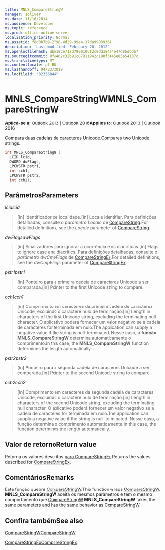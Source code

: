 ```yaml
---
title: MNLS_CompareStringW
manager: soliver
ms.date: 11/16/2014
ms.audience: Developer
ms.topic: reference
ms.prod: office-online-server
localization_priority: Normal
ms.assetid: f8d0b7b9-2798-4d29-99e4-17da99039361
description: 'Last modified: February 20, 2012'
ms.openlocfilehash: dbb18ce712d7900106f2c8dd18404e47d8bdbdb7
ms.sourcegitcommit: 8fe462c32b91c87911942c188f3445e85a54137c
ms.translationtype: MT
ms.contentlocale: pt-BR
ms.lasthandoff: 04/23/2019
ms.locfileid: "32356844"
---
```

# <a name="mnls_comparestringw"></a><span data-ttu-id="441b0-103">MNLS_CompareStringW</span><span class="sxs-lookup"><span data-stu-id="441b0-103">MNLS_CompareStringW</span></span>

  
  
<span data-ttu-id="441b0-104">**Aplica-se a**: Outlook 2013 | Outlook 2016</span><span class="sxs-lookup"><span data-stu-id="441b0-104">**Applies to**: Outlook 2013 | Outlook 2016</span></span> 
  
<span data-ttu-id="441b0-105">Compara duas cadeias de caracteres Unicode.</span><span class="sxs-lookup"><span data-stu-id="441b0-105">Compares two Unicode strings.</span></span>
  
```cpp
int MNLS_CompareStringW (
  LCID lcid,
  DWORD dwFlags,
  LPCWSTR pstr1,
  int cch1,
  LPCWSTR pstr2,
  int cch2);
```

## <a name="parameters"></a><span data-ttu-id="441b0-106">Parâmetros</span><span class="sxs-lookup"><span data-stu-id="441b0-106">Parameters</span></span>

 <span data-ttu-id="441b0-107">_lcid_</span><span class="sxs-lookup"><span data-stu-id="441b0-107">_lcid_</span></span>
  
> <span data-ttu-id="441b0-108">[in] Identificador de localidade.</span><span class="sxs-lookup"><span data-stu-id="441b0-108">[in] Locale identifier.</span></span> <span data-ttu-id="441b0-109">Para definições detalhadas, consulte o  _parâmetro Locale_ de [CompareString](https://msdn.microsoft.com/library/dd317759%28VS.85%29.aspx).</span><span class="sxs-lookup"><span data-stu-id="441b0-109">For detailed definitions, see the  _Locale_ parameter of [CompareString](https://msdn.microsoft.com/library/dd317759%28VS.85%29.aspx).</span></span>
    
 <span data-ttu-id="441b0-110">_dwFlags_</span><span class="sxs-lookup"><span data-stu-id="441b0-110">_dwFlags_</span></span>
  
> <span data-ttu-id="441b0-111">[in] Sinalizadores para ignorar a ocorrência e os diacríticas.</span><span class="sxs-lookup"><span data-stu-id="441b0-111">[in] Flags to ignore case and diacritics.</span></span> <span data-ttu-id="441b0-112">Para definições detalhadas, consulte o  _parâmetro dwCmpFlags_ de [CompareStringEx](https://msdn.microsoft.com/library/dd317761%28VS.85%29.aspx).</span><span class="sxs-lookup"><span data-stu-id="441b0-112">For detailed definitions, see the  _dwCmpFlags_ parameter of [CompareStringEx](https://msdn.microsoft.com/library/dd317761%28VS.85%29.aspx).</span></span>
    
 <span data-ttu-id="441b0-113">_pstr1_</span><span class="sxs-lookup"><span data-stu-id="441b0-113">_pstr1_</span></span>
  
> <span data-ttu-id="441b0-114">[in] Ponteiro para a primeira cadeia de caracteres Unicode a ser comparada.</span><span class="sxs-lookup"><span data-stu-id="441b0-114">[in] Pointer to the first Unicode string to compare.</span></span>
    
 <span data-ttu-id="441b0-115">_cch1_</span><span class="sxs-lookup"><span data-stu-id="441b0-115">_cch1_</span></span>
  
> <span data-ttu-id="441b0-116">[in] Comprimento em caracteres da primeira cadeia de caracteres Unicode, excluindo o caractere nulo de terminação.</span><span class="sxs-lookup"><span data-stu-id="441b0-116">[in] Length in characters of the first Unicode string, excluding the terminating null character.</span></span> <span data-ttu-id="441b0-117">O aplicativo poderá fornecer um valor negativo se a cadeia de caracteres for terminada em nulo.</span><span class="sxs-lookup"><span data-stu-id="441b0-117">The application can supply a negative value if the string is null-terminated.</span></span> <span data-ttu-id="441b0-118">Nesse caso, a **função MNLS_CompareStringW** determina automaticamente o comprimento.</span><span class="sxs-lookup"><span data-stu-id="441b0-118">In this case, the **MNLS_CompareStringW** function determines the length automatically.</span></span> 
    
 <span data-ttu-id="441b0-119">_pstr2_</span><span class="sxs-lookup"><span data-stu-id="441b0-119">_pstr2_</span></span>
  
> <span data-ttu-id="441b0-120">[in] Ponteiro para a segunda cadeia de caracteres Unicode a ser comparada.</span><span class="sxs-lookup"><span data-stu-id="441b0-120">[in] Pointer to the second Unicode string to compare.</span></span>
    
 <span data-ttu-id="441b0-121">_cch2_</span><span class="sxs-lookup"><span data-stu-id="441b0-121">_cch2_</span></span>
  
> <span data-ttu-id="441b0-122">[in] Comprimento em caracteres da segunda cadeia de caracteres Unicode, excluindo o caractere nulo de terminação.</span><span class="sxs-lookup"><span data-stu-id="441b0-122">[in] Length in characters of the second Unicode string, excluding the terminating null character.</span></span> <span data-ttu-id="441b0-123">O aplicativo poderá fornecer um valor negativo se a cadeia de caracteres for terminada em nulo.</span><span class="sxs-lookup"><span data-stu-id="441b0-123">The application can supply a negative value if the string is null-terminated.</span></span> <span data-ttu-id="441b0-124">Nesse caso, a função determina o comprimento automaticamente.</span><span class="sxs-lookup"><span data-stu-id="441b0-124">In this case, the function determines the length automatically.</span></span>
    
## <a name="return-value"></a><span data-ttu-id="441b0-125">Valor de retorno</span><span class="sxs-lookup"><span data-stu-id="441b0-125">Return value</span></span>

<span data-ttu-id="441b0-126">Retorna os valores descritos [para CompareStringEx](https://msdn.microsoft.com/library/dd317761%28VS.85%29.aspx).</span><span class="sxs-lookup"><span data-stu-id="441b0-126">Returns the values described for [CompareStringEx](https://msdn.microsoft.com/library/dd317761%28VS.85%29.aspx).</span></span>
  
## <a name="remarks"></a><span data-ttu-id="441b0-127">Comentários</span><span class="sxs-lookup"><span data-stu-id="441b0-127">Remarks</span></span>

<span data-ttu-id="441b0-128">Esta função quebra [CompareStringW](https://msdn.microsoft.com/library/dd317759%28VS.85%29.aspx).</span><span class="sxs-lookup"><span data-stu-id="441b0-128">This function wraps [CompareStringW](https://msdn.microsoft.com/library/dd317759%28VS.85%29.aspx).</span></span> <span data-ttu-id="441b0-129">**MNLS_CompareStringW** aceita os mesmos parâmetros e tem o mesmo comportamento que [CompareStringW](https://msdn.microsoft.com/library/dd317759%28VS.85%29.aspx).</span><span class="sxs-lookup"><span data-stu-id="441b0-129">**MNLS_CompareStringW** takes the same parameters and has the same behavior as [CompareStringW](https://msdn.microsoft.com/library/dd317759%28VS.85%29.aspx).</span></span>
  
## <a name="see-also"></a><span data-ttu-id="441b0-130">Confira também</span><span class="sxs-lookup"><span data-stu-id="441b0-130">See also</span></span>



[<span data-ttu-id="441b0-131">CompareStringW</span><span class="sxs-lookup"><span data-stu-id="441b0-131">CompareStringW</span></span>](https://msdn.microsoft.com/library/dd317759%28VS.85%29.aspx)
  
[<span data-ttu-id="441b0-132">CompareStringEx</span><span class="sxs-lookup"><span data-stu-id="441b0-132">CompareStringEx</span></span>](https://msdn.microsoft.com/library/dd317761%28VS.85%29.aspx)

